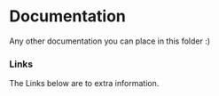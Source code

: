# Documentation
Any other documentation you can place in this folder :)

### Links
The Links below are to extra information.
